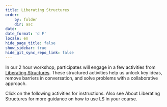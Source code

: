 ```yaml
---
title: Liberating Structures
order:
    by: folder
    dir: asc
date: 
date_format: 'd F'
locale: en
hide_page_title: false
show_sidebar: true
hide_git_sync_repo_link: false
---
```



In our 2 hour workshop, participates will engage in a few activities from [Liberating Structures](https://www.liberatingstructures.com/ls-menu).  These structured activities help us unlock key ideas, remove barriers in conversation, and solve problems with a collaborative approach.

Click on the following activities for instructions.  Also see About Liberating Structures for more guidance on how to use LS in your course.
